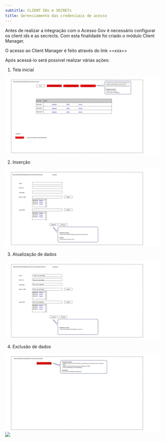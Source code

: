 ```yaml
---
subtitle: CLIENT IDs e SECRETs 
title: Gerenciamento das credenciais de acesso
---
```


Antes de realizar a integração com o Acesso Gov é necessário configurar os client ids e as secrects. Com esta finalidade foi criado o módulo Client Manager. 

O acesso ao Client Manager é feito através do link ==xxx==

Após acessá-lo será possível realizar várias ações:

1. Tela inicial

![](CLIENT_MANAGER_FLUXO_IMG1.jpg)

2. Inserção

![](./CLIENT_MANAGER_FLUXO_IMG2.jpg)

3. Atualização de dados

![](./CLIENT_MANAGER_FLUXO_IMG3.jpg)

4. Exclusão de dados

![](./CLIENT_MANAGER_FLUXO_IMG4.jpg)
![](./CLIENT_MANAGER_)

